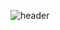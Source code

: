 ![header](https://capsule-render.vercel.app/api?type=Waving&color=0:000000,100:ffd900&height=500&text=Beginner-nl-Code&fontSize=40&animation=blink&fontColor=ffffff)

